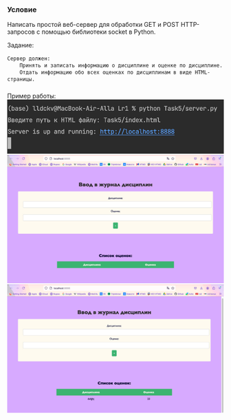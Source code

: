 ### Условие
Написать простой веб-сервер для обработки GET и POST HTTP-запросов с помощью библиотеки socket в Python.

Задание:

    Сервер должен:
        Принять и записать информацию о дисциплине и оценке по дисциплине.
        Отдать информацию обо всех оценках по дисциплинам в виде HTML-страницы.
### 
Пример работы:
![](images/task5_2.jpg)
![](images/task5_0.jpg)
![](images/task5_1.jpg)